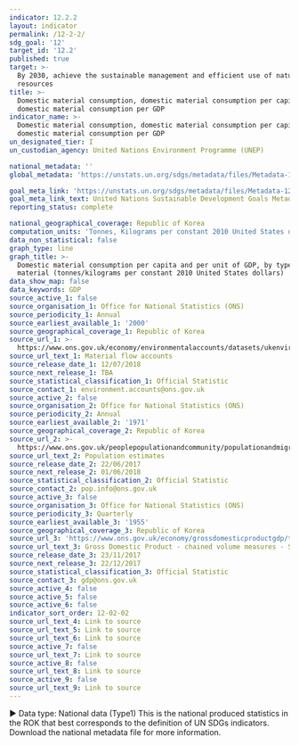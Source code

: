 ```yaml
---
indicator: 12.2.2
layout: indicator
permalink: /12-2-2/
sdg_goal: '12'
target_id: '12.2'
published: true
target: >-
  By 2030, achieve the sustainable management and efficient use of natural
  resources
title: >-
  Domestic material consumption, domestic material consumption per capita, and
  domestic material consumption per GDP
indicator_name: >-
  Domestic material consumption, domestic material consumption per capita, and
  domestic material consumption per GDP
un_designated_tier: I
un_custodian_agency: United Nations Environment Programme (UNEP)

national_metadata: ''
global_metadata: 'https://unstats.un.org/sdgs/metadata/files/Metadata-12-02-02.pdf'

goal_meta_link: 'https://unstats.un.org/sdgs/metadata/files/Metadata-12-02-02.pdf'
goal_meta_link_text: United Nations Sustainable Development Goals Metadata (PDF 783 KB)
reporting_status: complete

national_geographical_coverage: Republic of Korea
computation_units: 'Tonnes, Kilograms per constant 2010 United States dollars'
data_non_statistical: false
graph_type: line
graph_title: >-
  Domestic material consumption per capita and per unit of GDP, by type of raw
  material (tonnes/kilograms per constant 2010 United States dollars)
data_show_map: false
data_keywords: GDP
source_active_1: false
source_organisation_1: Office for National Statistics (ONS)
source_periodicity_1: Annual
source_earliest_available_1: '2000'
source_geographical_coverage_1: Republic of Korea
source_url_1: >-
  https://www.ons.gov.uk/economy/environmentalaccounts/datasets/ukenvironmentalaccountsmaterialflowsaccountunitedkingdom
source_url_text_1: Material flow accounts
source_release_date_1: 12/07/2018
source_next_release_1: TBA
source_statistical_classification_1: Official Statistic
source_contact_1: environment.accounts@ons.gov.uk
source_active_2: false
source_organisation_2: Office for National Statistics (ONS)
source_periodicity_2: Annual
source_earliest_available_2: '1971'
source_geographical_coverage_2: Republic of Korea
source_url_2: >-
  https://www.ons.gov.uk/peoplepopulationandcommunity/populationandmigration/populationestimates
source_url_text_2: Population estimates
source_release_date_2: 22/06/2017
source_next_release_2: 01/06/2018
source_statistical_classification_2: Official Statistic
source_contact_2: pop.info@ons.gov.uk
source_active_3: false
source_organisation_3: Office for National Statistics (ONS)
source_periodicity_3: Quarterly
source_earliest_available_3: '1955'
source_geographical_coverage_3: Republic of Korea
source_url_3: 'https://www.ons.gov.uk/economy/grossdomesticproductgdp/timeseries/abmi/pn2'
source_url_text_3: Gross Domestic Product - chained volume measures - Seasonally adjusted £m
source_release_date_3: 23/11/2017
source_next_release_3: 22/12/2017
source_statistical_classification_3: Official Statistic
source_contact_3: gdp@ons.gov.uk
source_active_4: false
source_active_5: false
source_active_6: false
indicator_sort_order: 12-02-02
source_url_text_4: Link to source
source_url_text_5: Link to source
source_url_text_6: Link to source
source_active_7: false
source_url_text_7: Link to source
source_active_8: false
source_url_text_8: Link to source
source_active_9: false
source_url_text_9: Link to source
---
```

▶ Data type: National data (Type1) This is the national produced statistics in the ROK that best corresponds to the definition of UN SDGs indicators. Download the national metadata file for more information.
